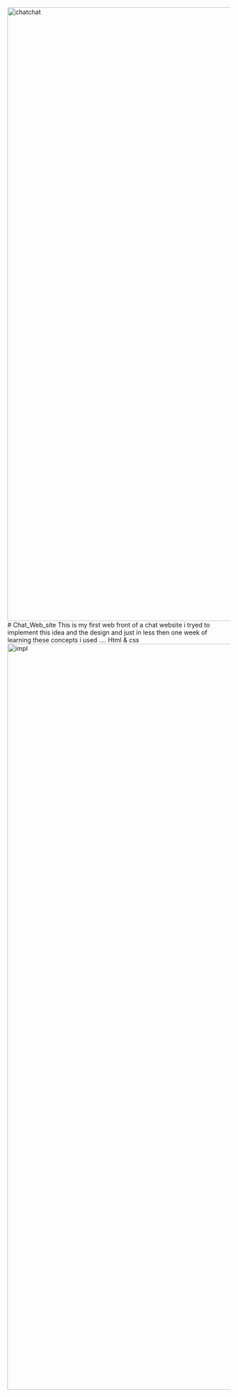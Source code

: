 <img width="1382" alt="chatchat" src="https://github.com/Mohammedmaghri/Chat_Web_site/assets/135870538/59201d3a-c804-4bd1-9e07-dd3b98d34e08">
# Chat_Web_site
This is  my first  web front   of a chat website  i tryed to implement this idea and the design and just in less then one week of learning these concepts i used .... Html &amp; css
<img width="1680" alt="impl" src="https://github.com/Mohammedmaghri/Chat_Web_site/assets/135870538/02d59f5e-d66a-40d4-96eb-53f3e1c79ab0">
